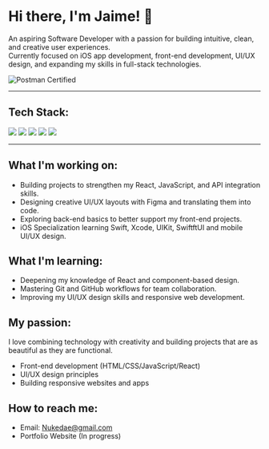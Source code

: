 # Hi there, I'm Jaime! 👋

An aspiring Software Developer with a passion for building intuitive, clean, and creative user experiences.  
Currently focused on iOS app development, front-end development, UI/UX design, and expanding my skills in full-stack technologies.

![Postman Certified](https://img.shields.io/badge/Postman%20Student%20Expert-Certified-orange?logo=postman)

---

## Tech Stack:
<p>
  <img src="https://img.shields.io/badge/C%23-239120?style=for-the-badge&logo=c-sharp&logoColor=white" />
  <img src="https://img.shields.io/badge/Python-3776AB?style=for-the-badge&logo=python&logoColor=white" />
  <img src="https://img.shields.io/badge/JavaScript-F7DF1E?style=for-the-badge&logo=javascript&logoColor=black" />
  <img src="https://img.shields.io/badge/Swift-FA7343?style=for-the-badge&logo=swift&logoColor=white" />
  <img src="https://img.shields.io/badge/Objective--C-000000?style=for-the-badge&logo=apple&logoColor=white" />
</p>

---

## What I'm working on:
- Building projects to strengthen my React, JavaScript, and API integration skills.
- Designing creative UI/UX layouts with Figma and translating them into code.
- Exploring back-end basics to better support my front-end projects.
- iOS Specialization learning Swift, Xcode, UIKit, SwiftftUI and mobile UI/UX design.

## What I'm learning:
- Deepening my knowledge of React and component-based design.
- Mastering Git and GitHub workflows for team collaboration.
- Improving my UI/UX design skills and responsive web development.

## My passion: 
I love combining technology with creativity and building projects that are as beautiful as they are functional.
- Front-end development (HTML/CSS/JavaScript/React)
- UI/UX design principles
- Building responsive websites and apps

## How to reach me:
- Email: Nukedae@gmail.com
- Portfolio Website (In progress)

